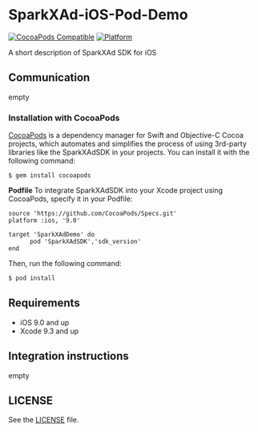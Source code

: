 # SparkXAd-iOS-Pod-Demo
[![CocoaPods Compatible](http://img.shields.io/badge/pod-v1.10.1-blue.svg)](https://github.com/toponteam/TopOn-iOS-Pod-Demo)
[![Platform](https://img.shields.io/badge/platform-iOS%209%2B-brightgreen.svg?style=flat)](https://github.com/toponteam/TopOn-iOS-Pod-Demo)

A short description of SparkXAd SDK for iOS


## Communication
empty

### Installation with CocoaPods

[CocoaPods](https://cocoapods.org/) is a dependency manager for Swift and Objective-C Cocoa projects, which automates and simplifies the process of using 3rd-party libraries like the SparkXAdSDK in your projects. You can install it with the following command:

```
$ gem install cocoapods
```

**Podfile**
To integrate SparkXAdSDK into your Xcode project using CocoaPods, specify it in your Podfile:

```
source 'https://github.com/CocoaPods/Specs.git'
platform :ios, '9.0'

target 'SparkXAdDemo' do
      pod 'SparkXAdSDK','sdk_version'
end
```


Then, run the following command:

```bash
$ pod install
```

## Requirements

- iOS 9.0 and up
- Xcode 9.3 and up

## Integration instructions
empty


## LICENSE

See the [LICENSE](LICENSE) file.
